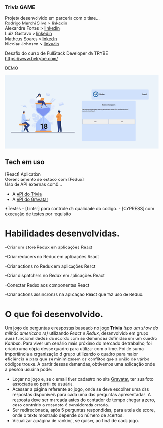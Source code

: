 ### Trivia GAME

Projeto desenvolvido em parceria com o time... </br>
Rodrigo Marchi Silva > [linkedin](https://www.linkedin.com/in/rodrigo-marchi-23a2031b7/) </br>
Alexandre Fortes > [linkedin](http://linkedin.com/in/alexandremarquesf) </br>
Luiz Gustavo > [linkedin](https://www.linkedin.com/in/luizsmatos/)</br>
Matheus Soares >[linkedin](https://www.linkedin.com/in/mateeus-soarees/) </br>
Nicolas Johnson > [linkedin](https://www.linkedin.com/in/nicolas-johnson-279662210/) </br>

Desafio do curso de FullStack Developer da TRYBE https://www.betrybe.com/

[DEMO](linke)

![plot](./public/images/gameScreen.png)

## Tech em uso

[React] Aplication </br>
Gerenciamento de estado com [Redux] </br>
Uso de API externas com0...
  - A [API do Trivia](https://opentdb.com/api_config.php)
  - A [API do Gravatar](https://br.gravatar.com/site/implement/images/)

  *Testes
    - [Linter] para controle da qualidade do codigo.
    - [CYPRESS] com execução de testes por requisito

# Habilidades desenvolvidas.

-Criar um store Redux em aplicações React </br>

-Criar reducers no Redux em aplicações React </br>

-Criar actions no Redux em aplicações React </br>

-Criar dispatchers no Redux em aplicações React </br>

-Conectar Redux aos componentes React </br>

-Criar actions assíncronas na aplicação React que faz uso de Redux. </br>

# O que foi desenvolvido.

Um jogo de perguntas e respostas baseado no jogo **Trivia** _(tipo um show do milhão americano rs)_ utilizando _React e Redux_, desenvolvido em grupo suas funcionalidades de acordo com as demandas definidas em um quadro _Kanban_. Para viver um cenário mais próximo do mercado de trabalho, foi criado uma cópia desse quadro para utilizar com o time. Foi de suma importância a organização d grupo utilizando o quadro para maior eficiência e para que se minimizasem os conflitos que a união de vários códigos trouxe. A partir dessas demandas, obtivemos uma aplicação onde a pessoa usuária pode:

  - Logar no jogo e, se o email tiver cadastro no site [Gravatar](https://pt.gravatar.com/), ter sua foto associada ao perfil de usuária.
  - Acessar a página referente ao jogo, onde se deve escolher uma das respostas disponíveis para cada uma das perguntas apresentadas. A resposta deve ser marcada antes do contador de tempo chegar a zero, caso contrário a resposta é considerada errada.
  - Ser redirecionada, após 5 perguntas respondidas, para a tela de score, onde o texto mostrado depende do número de acertos.
  - Visualizar a página de ranking, se quiser, ao final de cada jogo.

